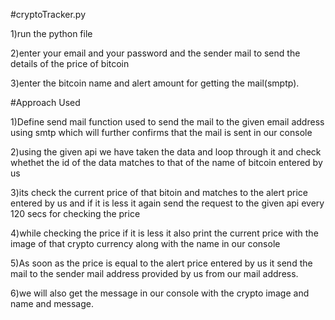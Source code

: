 #cryptoTracker.py

1)run the python file 

2)enter your email and your password and the sender mail to send the details of the price of bitcoin 

3)enter the bitcoin name and alert amount for getting the mail(smptp).


#Approach Used

1)Define send mail function used to send the mail to the given email address using smtp which will further confirms that the mail is sent in our console

2)using the given api we have taken the data and loop through it and check whethet the id of the data matches to that of the name of bitcoin entered by us 

3)its check the current price of that bitoin and matches to the alert price entered by us and if it is less it again send the request to the given api every 120 secs for checking
  the price
  
4)while checking the price if it is less it also print the current price with the image of that crypto currency along with the name in our console

5)As soon  as the price is equal to the alert price entered by us it send the mail to the sender mail address provided by us from our mail address.

6)we will also get the message in our console with the crypto image and name and message.


